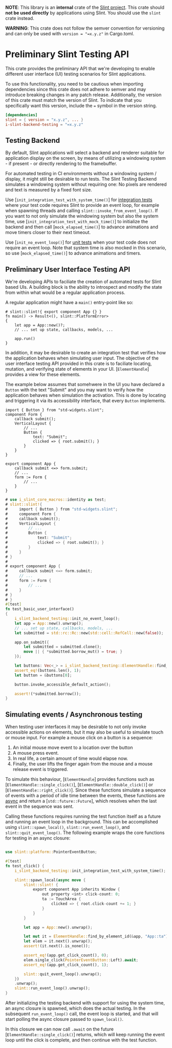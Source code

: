 <!-- Copyright © SixtyFPS GmbH <info@slint.dev> ; SPDX-License-Identifier: GPL-3.0-only OR LicenseRef-Slint-Royalty-free-2.0 OR LicenseRef-Slint-Software-3.0 -->

**NOTE**: This library is an **internal** crate of the [Slint project](https://slint.dev).
This crate should **not be used directly** by applications using Slint.
You should use the `slint` crate instead.

**WARNING**: This crate does not follow the semver convention for versioning and can
only be used with `version = "=x.y.z"` in Cargo.toml.

# Preliminary Slint Testing API

This crate provides the preliminary API that we're developing to enable different
user interface (UI) testing scenarios for Slint applications.

To use this functionality, you need to be cautious when importing dependencies since
this crate does not adhere to semver and may introduce breaking changes in any patch release.
Additionally, the version of this crate must match the version of Slint.
To indicate that you specifically want this version, include the `=` symbol in the version string.

```toml
[dependencies]
slint = { version = "x.y.z", ... }
i-slint-backend-testing = "=x.y.z"
```

## Testing Backend

By default, Slint applications will select a backend and renderer suitable for application display
on the screen, by means of utilizing a windowing system - if present - or directly rendering to
the framebuffer.

For automated testing in CI environments without a windowing system / display, it might still be
desirable to run tests. The Slint Testing Backend simulates a windowing system without requiring one:
No pixels are rendered and text is measured by a fixed font size.

Use [`init_integration_test_with_system_time()`] for [integration tests](https://doc.rust-lang.org/rust-by-example/testing/integration_testing.html)
where your test code requires Slint to provide an event loop, for example when spawning threads
and calling `slint::invoke_from_event_loop()`. If you want to not only simulate the windowing system but
also the system time, use [`init_integration_test_with_mock_time()`] to initialize the backend and then
call [`mock_elapsed_time()`] to advance animations and move timers closer to their next timeout.

Use [`init_no_event_loop()`] for [unit tests](https://doc.rust-lang.org/rust-by-example/testing/unit_testing.html) when your test
code does not require an event loop. Note that system time is also mocked in this scenario, so use
[`mock_elapsed_time()`] to advance animations and timers.

## Preliminary User Interface Testing API

We're developing APIs to faciliate the creation of automated tests for Slint based UIs. A building block
is the ability to introspect and modify the state from within what would be a regular application process.

A regular application might have a `main()` entry-point like so:

```rust,no_run
# slint::slint!{ export component App {} }
fn main() -> Result<(), slint::PlatformError>
{
    let app = App::new()?;
    // ... set up state, callbacks, models, ...

    app.run()
}
```

In addition, it may be desirable to create an integration test that verifies how the application behaves when simulating user input.
The objective of the user interface testing API provided in this crate is to faciliate locating, mutation, and verifying state of
elements in your UI. [`ElementHandle`] provides a view for these elements.

The example below assumes that somehwere in the UI you have declared a `Button` with the text "Submit" and you may want to verify
how the application behaves when simulation the activation. This is done by locating and triggering it via its accessibility interface,
that every `Button` implements.

```slint,no-preview
import { Button } from "std-widgets.slint";
component Form {
    callback submit();
    VerticalLayout {
        // ...
        Button {
            text: "Submit";
            clicked => { root.submit(); }
        }
    }
}

export component App {
    callback submit <=> form.submit;
    // ...
    form := Form {
        // ...
    }
}
```

```rust
# use i_slint_core_macros::identity as test;
# slint::slint!{
#     import { Button } from "std-widgets.slint";
#     component Form {
#     callback submit();
#     VerticalLayout {
#         // ...
#         Button {
#             text: "Submit";
#             clicked => { root.submit(); }
#         }
#     }
# }
#
# export component App {
#     callback submit <=> form.submit;
#     // ...
#     form := Form {
#         // ...
#     }
# }
# }
#[test]
fn test_basic_user_interface()
{
    i_slint_backend_testing::init_no_event_loop();
    let app = App::new().unwrap();
    // ... set up state, callbacks, models, ...
    let submitted = std::rc::Rc::new(std::cell::RefCell::new(false));

    app.on_submit({
        let submitted = submitted.clone();
        move || { *submitted.borrow_mut() = true; }
    });

    let buttons: Vec<_> = i_slint_backend_testing::ElementHandle::find_by_accessible_label(&app, "Submit").collect();
    assert_eq!(buttons.len(), 1);
    let button = &buttons[0];

    button.invoke_accessible_default_action();

    assert!(*submitted.borrow());
}
```

## Simulating events / Asynchronous testing

When testing user interfaces it may be desirable to not only invoke accessible actions on elements, but it may also be
useful to simulate touch or mouse input. For example a mouse click on a button is a sequence:

1. An initial mouse move event to a location over the button
2. A mouse press event.
3. In real life, a certain amount of time would elapse now.
4. Finally, the user lifts the finger again from the mouse and a mouse release event is triggered.

To simulate this behaviour, [`ElementHandle`] provides functions such as [`ElementHandle::single_click()`], [`ElementHandle::double_click()`] or [`ElementHandle::right_click()`].
Since these functions simulate a sequence of events with a period of idle time between the events, these functions are [async](https://doc.rust-lang.org/std/keyword.async.html)
and return a [`std::future::Future`], which resolves when the last event in the sequence was sent.

Calling these functions requires running the test function itself as a future and running an event loop in the background.
This can be accomplished using `slint::spawn_local()`, `slint::run_event_loop()`, and `slint::quit_event_loop()`. The following
example wraps the core functions for testing in an async closure:

```rust

use slint::platform::PointerEventButton;

#[test]
fn test_click() {
    i_slint_backend_testing::init_integration_test_with_system_time();

    slint::spawn_local(async move {
        slint::slint! {
            export component App inherits Window {
                out property <int> click-count: 0;
                ta := TouchArea {
                    clicked => { root.click-count += 1; }
                }
            }
        }

        let app = App::new().unwrap();

        let mut it = ElementHandle::find_by_element_id(&app, "App::ta");
        let elem = it.next().unwrap();
        assert!(it.next().is_none());

        assert_eq!(app.get_click_count(), 0);
        elem.single_click(PointerEventButton::Left).await;
        assert_eq!(app.get_click_count(), 1);

        slint::quit_event_loop().unwrap();
    })
    .unwrap();
    slint::run_event_loop().unwrap();
}
```

After initializing the testing backend with support for using the system time, an async
closure is spawned, which does the actual testing. In the subsequent `run_event_loop()` call,
the event loop is started, and that will start polling the async closure passed to `spawn_local()`.

In this closure we can now call `.await` on the future [`ElementHandle::single_click()`] returns, which
will keep running the event loop until the click is complete, and then continue with the test function.

